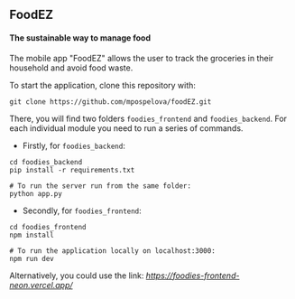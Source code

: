 ## FoodEZ

#### The sustainable way to manage food

The mobile app "FoodEZ" allows the user to track the groceries in their household
and avoid food waste.

To start the application, clone this repository with:
```
git clone https://github.com/mpospelova/foodEZ.git
```

There, you will find two folders `foodies_frontend` and `foodies_backend`. For each
individual module you need to run a series of commands.

- Firstly, for `foodies_backend`:
```
cd foodies_backend
pip install -r requirements.txt

# To run the server run from the same folder:
python app.py
```
 
- Secondly, for `foodies_frontend`:
```
cd foodies_frontend
npm install

# To run the application locally on localhost:3000:
npm run dev
```

Alternatively, you could use the link: *https://foodies-frontend-neon.vercel.app/*